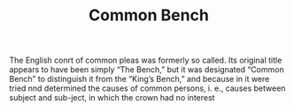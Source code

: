 ---
title: Common Bench
letter: C
permalink: "/definitions/bld-common-bench.html"
body: The English conrt of common pleas was formerly so called. Its original title
  appears to have been simply “The Bench,” but it was designated “Common Bench” to
  distinguish it from the “King’s Bench,” and because in it were tried nnd determined
  the causes of common persons, i. e., causes between subject and sub-ject, in which
  the crown had no interest
published_at: '2018-07-07'
source: Black's Law Dictionary 2nd Ed (1910)
layout: post
---